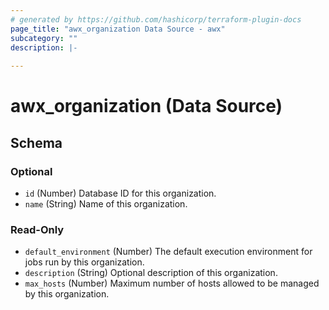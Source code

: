 ```yaml
---
# generated by https://github.com/hashicorp/terraform-plugin-docs
page_title: "awx_organization Data Source - awx"
subcategory: ""
description: |-
  
---
```


# awx_organization (Data Source)





<!-- schema generated by tfplugindocs -->
## Schema

### Optional

- `id` (Number) Database ID for this organization.
- `name` (String) Name of this organization.

### Read-Only

- `default_environment` (Number) The default execution environment for jobs run by this organization.
- `description` (String) Optional description of this organization.
- `max_hosts` (Number) Maximum number of hosts allowed to be managed by this organization.
